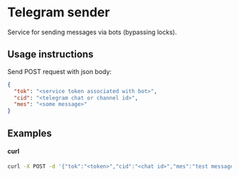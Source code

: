 # Telegram sender

Service for sending messages via bots (bypassing locks).

## Usage instructions

Send POST request with json body:

```json
{
  "tok": "<service token associated with bot>",
  "cid": "<telegram chat or channel id>",
  "mes": "<some message>"
}
```


## Examples

#### curl

```bash
curl -X POST -d '{"tok":"<token>","cid":"<chat id>","mes":"test message"}' <service address>/api/v1/send/
```
